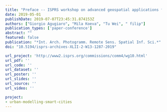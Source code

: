 ```yaml
---
title: "Preface -- ISPRS workshop on advanced geospatial applications for smart cities and regions (SmartGeoApps 2019)"
date: 2019-05-01
publishDate: 2019-07-07T23:45:31.874153Z
authors: ["Giorgio Agugiaro", "Mila Koeva", "Tu Wei", " filip"]
publication_types: ['paper-conference']
abstract: ""
featured: false
publication: "*Int. Arch. Photogramm. Remote Sens. Spatial Inf. Sci.*"
doi: "10.5194/isprs-archives-XLII-2-W13-1287-2019"

url_project: 'http://www2.isprs.org/commissions/comm4/wg10.html'
url_pdf: ''
url_code: ''
url_dataset: ''
url_poster: ''
url_slides: ''
url_source: ''
url_video: ''

project:
- urban-modelling-smart-cities
---
```


